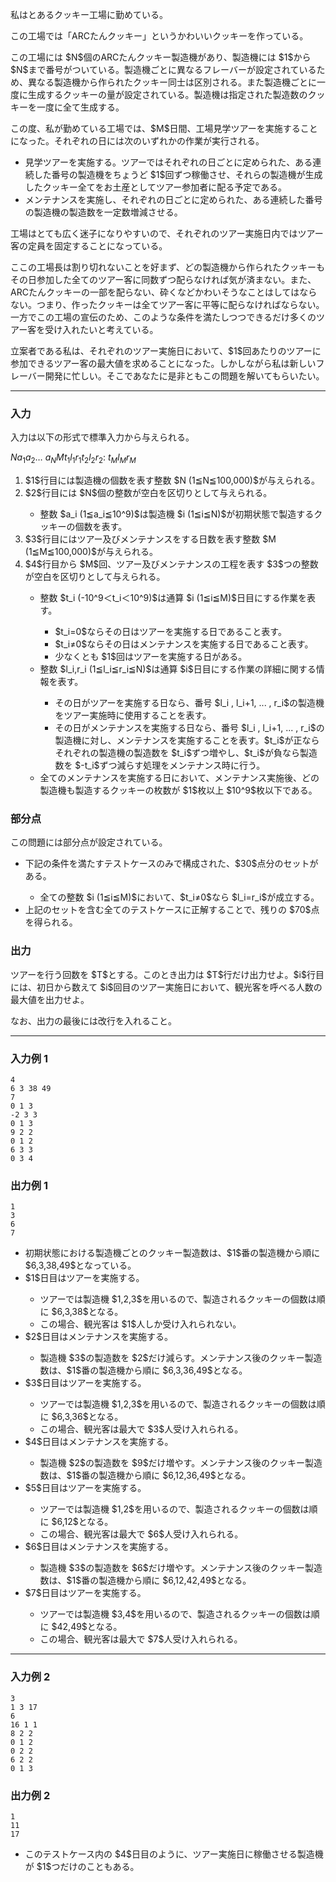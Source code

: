 
<div>

<div>

<section>

<p>
私はとあるクッキー工場に勤めている。
</p>

<p>
この工場では「ARCたんクッキー」というかわいいクッキーを作っている。
</p>

<p>
この工場には $N$個のARCたんクッキー製造機があり、製造機には $1$から $N$まで番号がついている。製造機ごとに異なるフレーバーが設定されているため、異なる製造機から作られたクッキー同士は区別される。また製造機ごとに一度に生成するクッキーの量が設定されている。製造機は指定された製造数のクッキーを一度に全て生成する。
</p>

<p>
この度、私が勤めている工場では、$M$日間、工場見学ツアーを実施することになった。それぞれの日には次のいずれかの作業が実行される。
</p>

<ul>

<li>
見学ツアーを実施する。ツアーではそれぞれの日ごとに定められた、ある連続した番号の製造機をちょうど $1$回ずつ稼働させ、それらの製造機が生成したクッキー全てをお土産としてツアー参加者に配る予定である。
</li>

<li>
メンテナンスを実施し、それぞれの日ごとに定められた、ある連続した番号の製造機の製造数を一定数増減させる。
</li>

</ul>

<p>
工場はとても広く迷子になりやすいので、それぞれのツアー実施日内ではツアー客の定員を固定することになっている。
</p>

<p>
ここの工場長は割り切れないことを好まず、どの製造機から作られたクッキーもその日参加した全てのツアー客に同数ずつ配らなければ気が済まない。また、ARCたんクッキーの一部を配らない、砕くなどかわいそうなことはしてはならない。つまり、作ったクッキーは全てツアー客に平等に配らなければならない。一方でこの工場の宣伝のため、このような条件を満たしつつできるだけ多くのツアー客を受け入れたいと考えている。
</p>

<p>
立案者である私は、それぞれのツアー実施日において、$1$回あたりのツアーに参加できるツアー客の最大値を求めることになった。しかしながら私は新しいフレーバー開発に忙しい。そこであなたに是非ともこの問題を解いてもらいたい。
</p>

</section>

</div>

---

<div>

### **入力**

<section>
入力は以下の形式で標準入力から与えられる。

<div>

$N$$a_1$$a_2$… $a_N$$M$$t_1$$l_1$$r_1$$t_2$$l_2$$r_2$:
$t_M$$l_M$$r_M$
</div>

<ol>

<li>
$1$行目には製造機の個数を表す整数 $N (1≦N≦100,000)$が与えられる。
</li>

<li>
$2$行目には $N$個の整数が空白を区切りとして与えられる。
</li>

<ul>

<li>
整数 $a_i (1≦a_i≦10^9)$は製造機 $i (1≦i≦N)$が初期状態で製造するクッキーの個数を表す。
</li>

</ul>

<li>
$3$行目にはツアー及びメンテナンスをする日数を表す整数 $M (1≦M≦100,000)$が与えられる。
</li>

<li>
$4$行目から $M$回、ツアー及びメンテナンスの工程を表す $3$つの整数が空白を区切りとして与えられる。
</li>

<ul>

<li>
整数 $t_i (-10^9＜t_i＜10^9)$は通算 $i (1≦i≦M)$日目にする作業を表す。
</li>

<ul>

<li>
$t_i=0$ならその日はツアーを実施する日であること表す。
</li>

<li>
$t_i≠0$ならその日はメンテナンスを実施する日であること表す。
</li>

<li>
少なくとも $1$回はツアーを実施する日がある。
</li>

</ul>

<li>
整数 $l_i,r_i (1≦l_i≦r_i≦N)$は通算 $i$日目にする作業の詳細に関する情報を表す。
</li>

<ul>

<li>
その日がツアーを実施する日なら、番号 $l_i , l_i+1, ... , r_i$の製造機をツアー実施時に使用することを表す。
</li>

<li>
その日がメンテナンスを実施する日なら、番号 $l_i , l_i+1, ... , r_i$の製造機に対し、メンテナンスを実施することを表す。$t_i$が正ならそれぞれの製造機の製造数を $t_i$ずつ増やし、$t_i$が負なら製造数を $-t_i$ずつ減らす処理をメンテナンス時に行う。
</li>

</ul>

<li>
全てのメンテナンスを実施する日において、メンテナンス実施後、どの製造機も製造するクッキーの枚数が $1$枚以上 $10^9$枚以下である。
</li>

</ul>

</ol>

</section>

</div>

<div>

### **部分点**

<section>
この問題には部分点が設定されている。

<ul>

<li>
下記の条件を満たすテストケースのみで構成された、$30$点分のセットがある。
</li>

<ul>

<li>
全ての整数 $i (1≦i≦M)$において、$t_i≠0$なら $l_i=r_i$が成立する。
</li>

</ul>

<li>
上記のセットを含む全てのテストケースに正解することで、残りの $70$点を得られる。
</li>

</ul>

</section>

</div>

<div>

### **出力**

<section>

<p>
ツアーを行う回数を $T$とする。このとき出力は $T$行だけ出力せよ。$i$行目には、初日から数えて $i$回目のツアー実施日において、観光客を呼べる人数の最大値を出力せよ。
</p>

<p>
なお、出力の最後には改行を入れること。
</p>

</section>

</div>

---

<div>

### **入力例 1**

<section>

```
4
6 3 38 49
7
0 1 3
-2 3 3
0 1 3
9 2 2
0 1 2
6 3 3
0 3 4
```

</section>

</div>

<div>

### **出力例 1**

<section>

```
1
3
6
7
```

<ul>

<li>
初期状態における製造機ごとのクッキー製造数は、$1$番の製造機から順に $6,3,38,49$となっている。
</li>

<li>
$1$日目はツアーを実施する。
</li>

<ul>

<li>
ツアーでは製造機 $1,2,3$を用いるので、製造されるクッキーの個数は順に $6,3,38$となる。
</li>

<li>
この場合、観光客は $1$人しか受け入れられない。
</li>

</ul>

<li>
$2$日目はメンテナンスを実施する。
</li>

<ul>

<li>
製造機 $3$の製造数を $2$だけ減らす。メンテナンス後のクッキー製造数は、$1$番の製造機から順に $6,3,36,49$となる。
</li>

</ul>

<li>
$3$日目はツアーを実施する。
</li>

<ul>

<li>
ツアーでは製造機 $1,2,3$を用いるので、製造されるクッキーの個数は順に $6,3,36$となる。
</li>

<li>
この場合、観光客は最大で $3$人受け入れられる。
</li>

</ul>

<li>
$4$日目はメンテナンスを実施する。
</li>

<ul>

<li>
製造機 $2$の製造数を $9$だけ増やす。メンテナンス後のクッキー製造数は、$1$番の製造機から順に $6,12,36,49$となる。
</li>

</ul>

<li>
$5$日目はツアーを実施する。
</li>

<ul>

<li>
ツアーでは製造機 $1,2$を用いるので、製造されるクッキーの個数は順に $6,12$となる。
</li>

<li>
この場合、観光客は最大で $6$人受け入れられる。
</li>

</ul>

<li>
$6$日目はメンテナンスを実施する。
</li>

<ul>

<li>
製造機 $3$の製造数を $6$だけ増やす。メンテナンス後のクッキー製造数は、$1$番の製造機から順に $6,12,42,49$となる。
</li>

</ul>

<li>
$7$日目はツアーを実施する。
</li>

<ul>

<li>
ツアーでは製造機 $3,4$を用いるので、製造されるクッキーの個数は順に $42,49$となる。
</li>

<li>
この場合、観光客は最大で $7$人受け入れられる。
</li>

</ul>

</ul>

</section>

</div>

---

<div>

### **入力例 2**

<section>

```
3
1 3 17
6
16 1 1
8 2 2
0 1 2
0 2 2
6 2 2
0 1 3
```

</section>

</div>

<div>

### **出力例 2**

<section>

```
1
11
17
```

</section>

<ul>

<li>
このテストケース内の $4$日目のように、ツアー実施日に稼働させる製造機が $1$つだけのこともある。
</li>

</ul>

</div>

</div>
